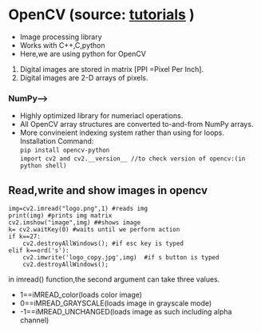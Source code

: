 # OpenCV (source: [tutorials](https://www.youtube.com/watch?v=kdLM6AOd2vc&list=PLS1QulWo1RIa7D1O6skqDQ-JZ1GGHKK-K) )
* Image processing library
* Works with C++,C,python
* Here,we are using python for OpenCV<br>
1. Digital images are stored in matrix [PPI =Pixel Per Inch].<br>
2. Digital images are 2-D arrays of pixels.<br>
### NumPy-->
* Highly optimized library for numeriacl operations.
* All OpenCV array structures are converted to-and-from NumPy arrays.
* More convineient indexing system rather than using for loops.
Installation Command:<br>
`pip install opencv-python`<br>
`import cv2 and cv2.__version__ //to check version of opencv:(in python shell)`

## Read,write and show images in opencv
```import cv2
img=cv2.imread("logo.png",1) #reads img
print(img) #prints img matrix
cv2.imshow("image",img) ##shows image
k= cv2.waitKey(0) #waits until we perform action
if k==27:
	cv2.destroyAllWindows(); #if esc key is typed
elif k==ord('s'):
	cv2.imwrite('logo_copy.jpg',img)  #if s button is typed 
	cv2.destroyAllWindows();
```
in imread() function,the second argument can take three values.
* 1==iMREAD_color(loads color image)
* 0==iMREAD_GRAYSCALE(loads image in grayscale mode)
* -1==iMREAD_UNCHANGED(loads image as such including alpha channel)

